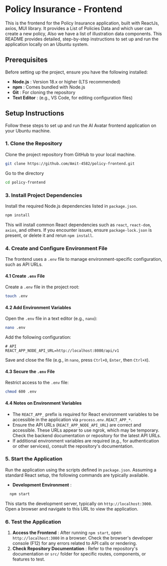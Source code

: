 # Policy Insurance -  Frontend

This is the frontend for the Policy Insurance application, built with ReactJs, axios, MUI library. It provides a List of Policies Data and which user can create a new policy, Also we have a list of illustration data components.
This README provides detailed, step-by-step instructions to set up and run the application locally on an Ubuntu system.

## Prerequisites

Before setting up the project, ensure you have the following installed:

* **Node.js** : Version 18.x or higher (LTS recommended)
* **npm** : Comes bundled with Node.js
* **Git** : For cloning the repository
* **Text Editor** : (e.g., VS Code, for editing configuration files)

## Setup Instructions

Follow these steps to set up and run the AI Avatar frontend application on your Ubuntu machine.

### 1. Clone the Repository

Clone the project repository from GitHub to your local machine.

```bash
git clone https://github.com/Amit-4582/policy-frontend.git
```

Go to the directory
```bash
cd policy-frontend
```

### 3. Install Project Dependencies

Install the required Node.js dependencies listed in `package.json`.

```bash
npm install
```

This will install common React dependencies such as `react`, `react-dom`, `axios`, and others. If you encounter issues, ensure `package-lock.json` is present, or delete it and rerun `npm install`.

### 4. Create and Configure Environment File

The frontend uses a `.env` file to manage environment-specific configuration, such as API URLs.

#### 4.1 Create `.env` File

Create a `.env` file in the project root:

```bash
touch .env
```

#### 4.2 Add Environment Variables

Open the `.env` file in a text editor (e.g., `nano`):

```bash
nano .env
```

Add the following configuration:

```
# API
REACT_APP_NODE_API_URL=http://localhost:8080/api/v1
```

Save and close the file (e.g., in `nano`, press `Ctrl+O`, `Enter`, then `Ctrl+X`).

#### 4.3 Secure the `.env` File

Restrict access to the `.env` file:

```bash
chmod 600 .env
```

#### 4.4 Notes on Environment Variables

* The `REACT_APP_` prefix is required for React environment variables to be accessible in the application via `process.env.REACT_APP_*`.
* Ensure the API URLs (`REACT_APP_NODE_API_URL`) are correct and accessible. These URLs appear to use ngrok, which may be temporary. Check the backend documentation or repository for the latest API URLs.
* If additional environment variables are required (e.g., for authentication or other services), consult the repository's documentation.

### 5. Start the Application

Run the application using the scripts defined in `package.json`. Assuming a standard React setup, the following commands are typically available.

* **Development Environment** :

```bash
  npm start
```

  This starts the development server, typically on `http://localhost:3000`. Open a browser and navigate to this URL to view the application.

### 6. Test the Application

1. **Access the Frontend** :
   After running `npm start`, open `http://localhost:3000` in a browser. Check the browser's developer console (F12) for any errors related to API calls or rendering.
2. **Check Repository Documentation** :
   Refer to the repository's documentation or `src/` folder for specific routes, components, or features to test.

